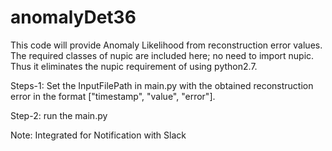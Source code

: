 # anomalyDet36
This code will provide Anomaly Likelihood from reconstruction error values. The required classes of nupic are included here; no need to import nupic. Thus it eliminates the nupic requirement of using python2.7. 


Steps-1: Set the InputFilePath in main.py with the obtained reconstruction error in the format ["timestamp", "value", "error"].  

Step-2: run the main.py 


Note: Integrated for Notification with Slack
